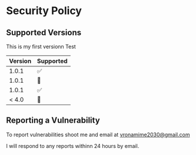 # Security Policy

## Supported Versions

This is my first versionn Test

| Version | Supported          |
| ------- | ------------------ |
| 1.0.1   | :white_check_mark: |
| 1.0.1   | :red_circle:       |
| 1.0.1   | :white_check_mark: |
| < 4.0   | :red_circle:       |

## Reporting a Vulnerability
To report  vulnerabilities shoot me and email at vronamime2030@gmail.com

I will respond to any reports withinn 24 hours by email.
